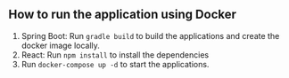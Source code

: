 ## How to run the application using Docker

1. Spring Boot: Run `gradle build` to build the applications and create the docker image locally.
2. React: Run `npm install` to install the dependencies
3. Run `docker-compose up -d` to start the applications.

